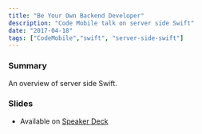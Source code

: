 ```yaml
---
title: "Be Your Own Backend Developer"
description: "Code Mobile talk on server side Swift"
date: "2017-04-18"
tags: ["CodeMobile","swift", "server-side-swift"]
---
```


### Summary

An overview of server side Swift.

### Slides

- Available on [Speaker Deck](https://speakerdeck.com/abizern/be-your-own-backend-developer)

